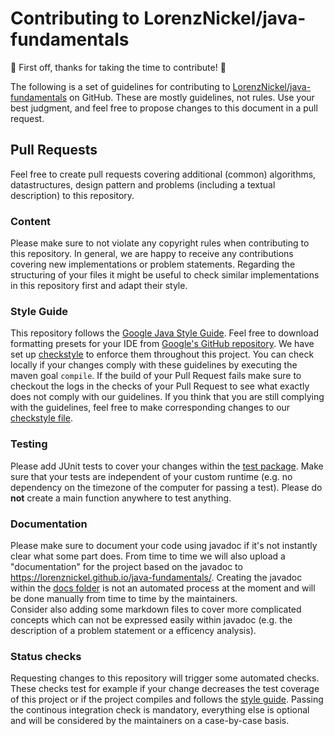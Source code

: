 # Contributing to LorenzNickel/java-fundamentals

:tada: First off, thanks for taking the time to contribute! :tada:

The following is a set of guidelines for contributing to [LorenzNickel/java-fundamentals](https://github.com/LorenzNickel/java-fundamentals) on GitHub. These are mostly guidelines, not rules. Use your best judgment, and feel free to propose changes to this document in a pull request.

## Pull Requests

Feel free to create pull requests covering additional (common) algorithms, datastructures, design pattern and problems (including a textual description) to this repository.

### Content

Please make sure to not violate any copyright rules when contributing to this repository.
In general, we are happy to receive any contributions covering new implementations or problem statements.
Regarding the structuring of your files it might be useful to check similar implementations in this repository first and adapt their style.

### Style Guide

This repository follows the [Google Java Style Guide](https://google.github.io/styleguide/javaguide.html). Feel free to download formatting presets for your IDE from [Google's GitHub repository](https://github.com/google/styleguide).
We have set up [checkstyle](https://github.com/LorenzNickel/java-fundamentals/blob/master/checkstyle.xml) to enforce them throughout this project. You can check locally if your changes comply with these guidelines by executing the maven goal `compile`. If the build of your Pull Request fails make sure to checkout the logs in the checks of your Pull Request to see what exactly does not comply with our guidelines. If you think that you are still complying with the guidelines, feel free to make corresponding changes to our [checkstyle file](https://github.com/LorenzNickel/java-fundamentals/blob/master/checkstyle.xml).

### Testing

Please add JUnit tests to cover your changes within the [test package](https://github.com/LorenzNickel/java-fundamentals/tree/master/src/test/java). Make sure that your tests are independent of your custom runtime (e.g. no dependency on the timezone of the computer for passing a test). Please do **not** create a main function anywhere to test anything.

### Documentation

Please make sure to document your code using javadoc if it's not instantly clear what some part does. From time to time we will also upload a "documentation" for the project based on the javadoc to <https://lorenznickel.github.io/java-fundamentals/>. Creating the javadoc within the [docs folder](https://github.com/LorenzNickel/java-fundamentals/tree/master/docs) is not an automated process at the moment and will be done manually from time to time by the maintainers.<br />
Consider also adding some markdown files to cover more complicated concepts which can not be expressed easily within javadoc (e.g. the description of a problem statement or a efficency analysis).

### Status checks

Requesting changes to this repository will trigger some automated checks. These checks test for example if your change decreases the test coverage of this project or if the project compiles and follows the [style guide](https://github.com/LorenzNickel/java-fundamentals/blob/master/docs/CONTRIBUTING.md#style-guide). Passing the continous integration check is mandatory, everything else is optional and will be considered by the maintainers on a case-by-case basis.